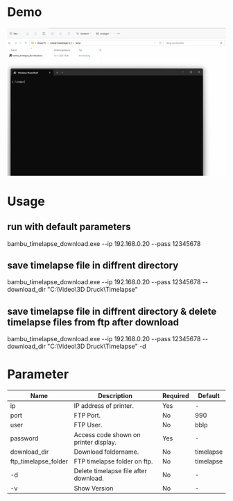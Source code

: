 # Demo
![demo.gif](docs%2Fimages%2Fdemo.gif)

# Usage

## run with default parameters
bambu_timelapse_download.exe --ip 192.168.0.20 --pass 12345678

## save timelapse file in diffrent directory
bambu_timelapse_download.exe --ip 192.168.0.20 --pass 12345678 --download_dir "C:\Video\3D Druck\Timelapse"

## save timelapse file in diffrent directory & delete timelapse files from ftp after download
bambu_timelapse_download.exe --ip 192.168.0.20 --pass 12345678 --download_dir "C:\Video\3D Druck\Timelapse" -d

# Parameter
| Name                 | Description                           | Required | Default   |
|----------------------|---------------------------------------|----------|-----------|
| ip                   | IP address of printer.                | Yes      | -         |
| port                 | FTP Port.                             | No       | 990       |
| user                 | FTP User.                             | No       | bblp      |
| password             | Access code shown on printer display. | Yes      | -         |
| download_dir         | Download foldername.                  | No       | timelapse |
| ftp_timelapse_folder | FTP timelapse folder on ftp.          | No       | timelapse |
| -d                   | Delete timelapse file after download. | No       | -         |
| -v                   | Show Version                          | No       | -         |